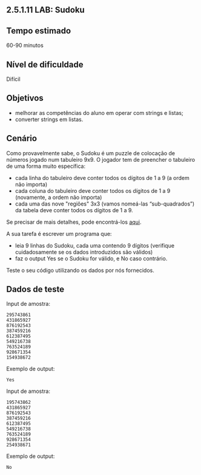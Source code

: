 ## 2.5.1.11 LAB: Sudoku

## Tempo estimado
60-90 minutos

## Nível de dificuldade
Difícil

## Objetivos
* melhorar as competências do aluno em operar com strings e listas;
* converter strings em listas.

## Cenário
Como provavelmente sabe, o Sudoku é um puzzle de colocação de números jogado num tabuleiro 9x9. O jogador tem de preencher o tabuleiro de uma forma muito específica:

* cada linha do tabuleiro deve conter todos os dígitos de 1 a 9 (a ordem não importa)
* cada coluna do tabuleiro deve conter todos os dígitos de 1 a 9 (novamente, a ordem não importa)
* cada uma das nove "regiôes" 3x3 (vamos nomeá-las “sub-quadrados”) da tabela deve conter todos os dígitos de 1 a 9.

Se precisar de mais detalhes, pode encontrá-los [aqui](https://en.wikipedia.org/wiki/Sudoku).

A sua tarefa é escrever um programa que:

* leia 9 linhas do Sudoku, cada uma contendo 9 dígitos (verifique cuidadosamente se os dados introduzidos são válidos)
* faz o output Yes se o Sudoku for válido, e No caso contrário.

Teste o seu código utilizando os dados por nós fornecidos.

## Dados de teste
Input de amostra:

```
295743861
431865927
876192543
387459216
612387495
549216738
763524189
928671354
154938672
```

Exemplo de output:

`Yes`


Input de amostra:

```
195743862
431865927
876192543
387459216
612387495
549216738
763524189
928671354
254938671
```

Exemplo de output:

`No`
